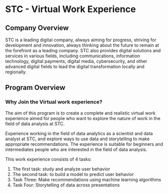# STC - Virtual Work Experience

## Company Overview

STC is a leading digital company, always aiming for progress, striving for development and innovation, always thinking about the future to remain at the forefront as a leading company. STC also provides digital solutions and services in various fields, including communications, information technology, digital payments, digital media, cybersecurity, and other advanced digital fields to lead the digital transformation locally and regionally.

## Program Overview

### Why Join the Virtual work experience?

The aim of this program is to create a complete and realistic virtual work experience aimed for people who want to explore the nature of work in the field of data analysis at STC.

Experience working in the field of data analytics as a scientist and data analyst at STC, and explore ways to use data and storytelling to make appropriate recommendations. The experience is suitable for beginners and intermediates people who are interested in the field of data analysis.

This work experience consists of 4 tasks:

1. The first task: study and analyze user behavior
2. The second task: to build a model to predict user behavior
3. Task Three: Make recommendations using machine learning algorithms
4. Task Four: Storytelling of data across presentations

